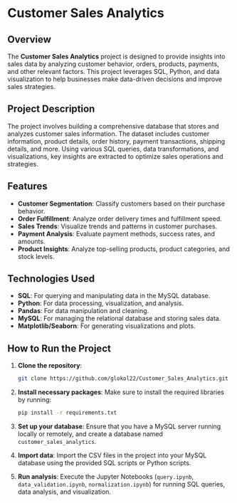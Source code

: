 # Customer Sales Analytics

## Overview
The **Customer Sales Analytics** project is designed to provide insights into sales data by analyzing customer behavior, orders, products, 
payments, and other relevant factors. This project leverages SQL, Python, and data visualization to help businesses make data-driven decisions 
and improve sales strategies.

## Project Description
The project involves building a comprehensive database that stores and analyzes customer sales information. The dataset includes customer 
information, product details, order history, payment transactions, shipping details, and more. Using various SQL queries, data transformations, 
and visualizations, key insights are extracted to optimize sales operations and strategies.

## Features
- **Customer Segmentation**: Classify customers based on their purchase behavior.
- **Order Fulfillment**: Analyze order delivery times and fulfillment speed.
- **Sales Trends**: Visualize trends and patterns in customer purchases.
- **Payment Analysis**: Evaluate payment methods, success rates, and amounts.
- **Product Insights**: Analyze top-selling products, product categories, and stock levels.

## Technologies Used
- **SQL**: For querying and manipulating data in the MySQL database.
- **Python**: For data processing, visualization, and analysis.
- **Pandas**: For data manipulation and cleaning.
- **MySQL**: For managing the relational database and storing sales data.
- **Matplotlib/Seaborn**: For generating visualizations and plots.

## How to Run the Project
1. **Clone the repository**:
    ```bash
    git clone https://github.com/glokol22/Customer_Sales_Analytics.git
    ```

2. **Install necessary packages**:
    Make sure to install the required libraries by running:
    ```bash
    pip install -r requirements.txt
    ```

3. **Set up your database**:
    Ensure that you have a MySQL server running locally or remotely, and create a database named `customer_sales_analytics`.

4. **Import data**:
    Import the CSV files in the project into your MySQL database using the provided SQL scripts or Python scripts.

5. **Run analysis**:
    Execute the Jupyter Notebooks (`query.ipynb`, `data_validation.ipynb`, `normalization.ipynb`) for running SQL queries, data analysis, and visualization.
